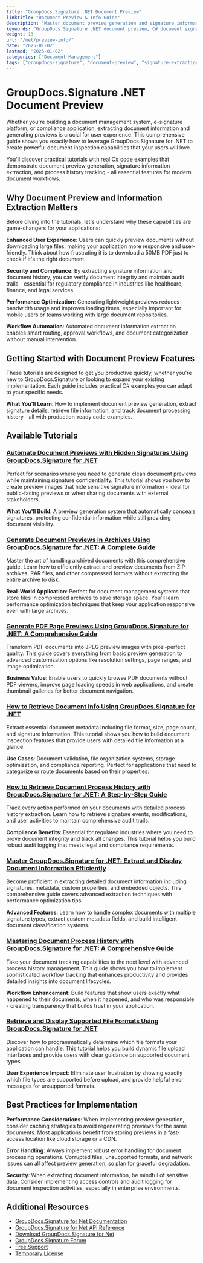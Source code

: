 ```yaml
---
title: "GroupDocs.Signature .NET Document Preview"
linktitle: "Document Preview & Info Guide"
description: "Master document preview generation and signature information extraction with GroupDocs.Signature .NET. Complete tutorials with C# code examples and best practices."
keywords: "GroupDocs.Signature .NET document preview, C# document signature extraction, NET signature information API, document preview generation C#, GroupDocs signature tutorials"
weight: 13
url: "/net/preview-info/"
date: "2025-01-02"
lastmod: "2025-01-02"
categories: ["Document Management"]
tags: ["groupdocs-signature", "document-preview", "signature-extraction", "dotnet", "csharp"]
---
```


# GroupDocs.Signature .NET Document Preview

Whether you're building a document management system, e-signature platform, or compliance application, extracting document information and generating previews is crucial for user experience. This comprehensive guide shows you exactly how to leverage GroupDocs.Signature for .NET to create powerful document inspection capabilities that your users will love.

You'll discover practical tutorials with real C# code examples that demonstrate document preview generation, signature information extraction, and process history tracking - all essential features for modern document workflows.

## Why Document Preview and Information Extraction Matters

Before diving into the tutorials, let's understand why these capabilities are game-changers for your applications:

**Enhanced User Experience**: Users can quickly preview documents without downloading large files, making your application more responsive and user-friendly. Think about how frustrating it is to download a 50MB PDF just to check if it's the right document.

**Security and Compliance**: By extracting signature information and document history, you can verify document integrity and maintain audit trails - essential for regulatory compliance in industries like healthcare, finance, and legal services.

**Performance Optimization**: Generating lightweight previews reduces bandwidth usage and improves loading times, especially important for mobile users or teams working with large document repositories.

**Workflow Automation**: Automated document information extraction enables smart routing, approval workflows, and document categorization without manual intervention.

## Getting Started with Document Preview Features

These tutorials are designed to get you productive quickly, whether you're new to GroupDocs.Signature or looking to expand your existing implementation. Each guide includes practical C# examples you can adapt to your specific needs.

**What You'll Learn**: How to implement document preview generation, extract signature details, retrieve file information, and track document processing history - all with production-ready code examples.

## Available Tutorials

### [Automate Document Previews with Hidden Signatures Using GroupDocs.Signature for .NET](./automate-document-previews-hidden-signatures-groupdocs-signature/)

Perfect for scenarios where you need to generate clean document previews while maintaining signature confidentiality. This tutorial shows you how to create preview images that hide sensitive signature information - ideal for public-facing previews or when sharing documents with external stakeholders.

**What You'll Build**: A preview generation system that automatically conceals signatures, protecting confidential information while still providing document visibility.

### [Generate Document Previews in Archives Using GroupDocs.Signature for .NET: A Complete Guide](./generate-document-previews-groupdocs-signature-net/)

Master the art of handling archived documents with this comprehensive guide. Learn how to efficiently extract and preview documents from ZIP archives, RAR files, and other compressed formats without extracting the entire archive to disk.

**Real-World Application**: Perfect for document management systems that store files in compressed archives to save storage space. You'll learn performance optimization techniques that keep your application responsive even with large archives.

### [Generate PDF Page Previews Using GroupDocs.Signature for .NET: A Comprehensive Guide](./generate-pdf-page-previews-groupdocs-signature-net/)

Transform PDF documents into JPEG preview images with pixel-perfect quality. This guide covers everything from basic preview generation to advanced customization options like resolution settings, page ranges, and image optimization.

**Business Value**: Enable users to quickly browse PDF documents without PDF viewers, improve page loading speeds in web applications, and create thumbnail galleries for better document navigation.

### [How to Retrieve Document Info Using GroupDocs.Signature for .NET](./retrieve-document-info-groupdocs-signature-net/)

Extract essential document metadata including file format, size, page count, and signature information. This tutorial shows you how to build document inspection features that provide users with detailed file information at a glance.

**Use Cases**: Document validation, file organization systems, storage optimization, and compliance reporting. Perfect for applications that need to categorize or route documents based on their properties.

### [How to Retrieve Document Process History with GroupDocs.Signature for .NET: A Step-by-Step Guide](./groupdocs-signature-net-document-process-history/)

Track every action performed on your documents with detailed process history extraction. Learn how to retrieve signature events, modifications, and user activities to maintain comprehensive audit trails.

**Compliance Benefits**: Essential for regulated industries where you need to prove document integrity and track all changes. This tutorial helps you build robust audit logging that meets legal and compliance requirements.

### [Master GroupDocs.Signature for .NET: Extract and Display Document Information Efficiently](./groupdocs-signature-net-document-info-extraction/)

Become proficient in extracting detailed document information including signatures, metadata, custom properties, and embedded objects. This comprehensive guide covers advanced extraction techniques with performance optimization tips.

**Advanced Features**: Learn how to handle complex documents with multiple signature types, extract custom metadata fields, and build intelligent document classification systems.

### [Mastering Document Process History with GroupDocs.Signature for .NET: A Comprehensive Guide](./groupdocs-signature-dotnet-document-history/)

Take your document tracking capabilities to the next level with advanced process history management. This guide shows you how to implement sophisticated workflow tracking that enhances productivity and provides detailed insights into document lifecycles.

**Workflow Enhancement**: Build features that show users exactly what happened to their documents, when it happened, and who was responsible - creating transparency that builds trust in your application.

### [Retrieve and Display Supported File Formats Using GroupDocs.Signature for .NET](./retrieve-supported-file-formats-groupdocs-signature-net/)

Discover how to programmatically determine which file formats your application can handle. This tutorial helps you build dynamic file upload interfaces and provide users with clear guidance on supported document types.

**User Experience Impact**: Eliminate user frustration by showing exactly which file types are supported before upload, and provide helpful error messages for unsupported formats.

## Best Practices for Implementation

**Performance Considerations**: When implementing preview generation, consider caching strategies to avoid regenerating previews for the same documents. Most applications benefit from storing previews in a fast-access location like cloud storage or a CDN.

**Error Handling**: Always implement robust error handling for document processing operations. Corrupted files, unsupported formats, and network issues can all affect preview generation, so plan for graceful degradation.

**Security**: When extracting document information, be mindful of sensitive data. Consider implementing access controls and audit logging for document inspection activities, especially in enterprise environments.

## Additional Resources

- [GroupDocs.Signature for Net Documentation](https://docs.groupdocs.com/signature/net/)
- [GroupDocs.Signature for Net API Reference](https://reference.groupdocs.com/signature/net/)
- [Download GroupDocs.Signature for Net](https://releases.groupdocs.com/signature/net/)
- [GroupDocs.Signature Forum](https://forum.groupdocs.com/c/signature)
- [Free Support](https://forum.groupdocs.com/)
- [Temporary License](https://purchase.groupdocs.com/temporary-license/)